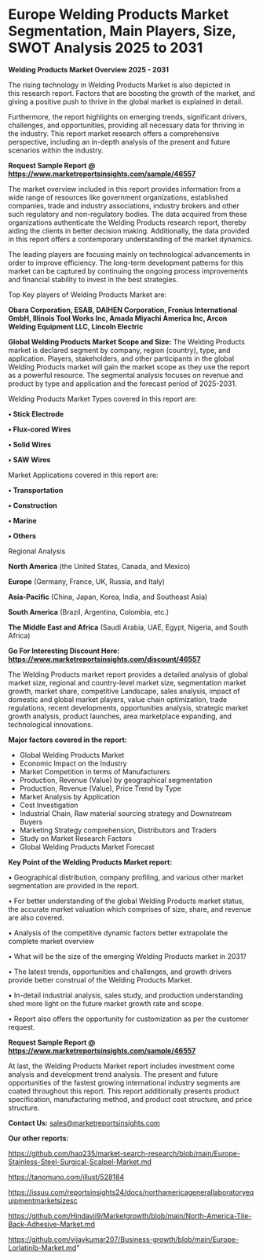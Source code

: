 # Europe Welding Products Market Segmentation, Main Players, Size, SWOT Analysis 2025 to 2031

<Strong> Welding Products Market Overview 2025 - 2031</strong>

The rising technology in Welding Products Market is also depicted in this research report. Factors that are boosting the growth of the market, and giving a positive push to thrive in the global market is explained in detail.

Furthermore, the report highlights on emerging trends, significant drivers, challenges, and opportunities, providing all necessary data for thriving in the industry. This report market research offers a comprehensive perspective, including an in-depth analysis of the present and future scenarios within the industry.

<strong>Request Sample Report @ <a href=https://www.marketreportsinsights.com/sample/46557>https://www.marketreportsinsights.com/sample/46557</a></strong>

The market overview included in this report provides information from a wide range of resources like government organizations, established companies, trade and industry associations, industry brokers and other such regulatory and non-regulatory bodies. The data acquired from these organizations authenticate the Welding Products research report, thereby aiding the clients in better decision making. Additionally, the data provided in this report offers a contemporary understanding of the market dynamics.

The leading players are focusing mainly on technological advancements in order to improve efficiency. The long-term development patterns for this market can be captured by continuing the ongoing process improvements and financial stability to invest in the best strategies.

Top Key players of Welding Products Market are:

<strong>Obara Corporation, ESAB, DAIHEN Corporation, Fronius International GmbH, Illinois Tool Works Inc, Amada Miyachi America Inc, Arcon Welding Equipment LLC, Lincoln Electric</strong>

<strong><b>Global Welding Products Market Scope and Size:</b></strong>
The Welding Products market is declared segment by company, region (country), type, and application. Players, stakeholders, and other participants in the global Welding Products market will gain the market scope as they use the report as a powerful resource. The segmental analysis focuses on revenue and product by type and application and the forecast period of 2025-2031.

Welding Products Market Types covered in this report are:

<strong>•  Stick Electrode

•  Flux-cored Wires

•  Solid Wires

•  SAW Wires</strong>

Market Applications covered in this report are:

<strong>•  Transportation

•  Construction

•  Marine

•  Others</strong> 

Regional Analysis

<strong>North America</strong> (the United States, Canada, and Mexico)

<strong>Europe</strong> (Germany, France, UK, Russia, and Italy)

<strong>Asia-Pacific</strong> (China, Japan, Korea, India, and Southeast Asia)

<strong>South America</strong> (Brazil, Argentina, Colombia, etc.)

<strong>The Middle East and Africa</strong> (Saudi Arabia, UAE, Egypt, Nigeria, and South Africa)

<strong>Go For Interesting Discount Here: <a href=https://www.marketreportsinsights.com/discount/46557>https://www.marketreportsinsights.com/discount/46557</a></strong>

The Welding Products market report provides a detailed analysis of global market size, regional and country-level market size, segmentation market growth, market share, competitive Landscape, sales analysis, impact of domestic and global market players, value chain optimization, trade regulations, recent developments, opportunities analysis, strategic market growth analysis, product launches, area marketplace expanding, and technological innovations.

<strong><b>Major factors covered in the report:</b></strong>
<ul>
  <li>Global Welding Products Market </li>
  <li>Economic Impact on the Industry</li>
  <li>Market Competition in terms of Manufacturers</li>
  <li>Production, Revenue (Value) by geographical segmentation</li>
  <li>Production, Revenue (Value), Price Trend by Type</li>
  <li>Market Analysis by Application</li>
  <li>Cost Investigation</li>
  <li>Industrial Chain, Raw material sourcing strategy and Downstream Buyers</li>
  <li>Marketing Strategy comprehension, Distributors and Traders</li>
  <li>Study on Market Research Factors</li>
  <li>Global Welding Products Market Forecast</li>
</ul>

<strong><b>Key Point of the Welding Products Market report:</b></strong>

• Geographical distribution, company profiling, and various other market segmentation are provided in the report.

• For better understanding of the global Welding Products market status, the accurate market valuation which comprises of size, share, and revenue are also covered.

• Analysis of the competitive dynamic factors better extrapolate the complete market overview

• What will be the size of the emerging Welding Products market in 2031?

• The latest trends, opportunities and challenges, and growth drivers provide better construal of the Welding Products Market.

• In-detail industrial analysis, sales study, and production understanding shed more light on the future market growth rate and scope.

• Report also offers the opportunity for customization as per the customer request.

<strong>Request Sample Report @ <a href=https://www.marketreportsinsights.com/sample/46557>https://www.marketreportsinsights.com/sample/46557</a></strong>

At last, the Welding Products Market report includes investment come analysis and development trend analysis. The present and future opportunities of the fastest growing international industry segments are coated throughout this report. This report additionally presents product specification, manufacturing method, and product cost structure, and price structure.

<strong>Contact Us:</strong>
sales@marketreportsinsights.com

<strong>Our other reports:</strong>

<a href=https://github.com/haq235/market-search-research/blob/main/Europe-Stainless-Steel-Surgical-Scalpel-Market.md>https://github.com/haq235/market-search-research/blob/main/Europe-Stainless-Steel-Surgical-Scalpel-Market.md</a>

<a href=https://tanomuno.com/illust/528184>https://tanomuno.com/illust/528184</a>

<a href=https://issuu.com/reportsinsights24/docs/northamericagenerallaboratoryequipmentmarketsizesc>https://issuu.com/reportsinsights24/docs/northamericagenerallaboratoryequipmentmarketsizesc</a>

<a href=https://github.com/Hindavii9/Marketgrowth/blob/main/North-America-Tile-Back-Adhesive-Market.md>https://github.com/Hindavii9/Marketgrowth/blob/main/North-America-Tile-Back-Adhesive-Market.md</a>

<a href=https://github.com/vijaykumar207/Business-growth/blob/main/Europe-Lorlatinib-Market.md>https://github.com/vijaykumar207/Business-growth/blob/main/Europe-Lorlatinib-Market.md</a>"
